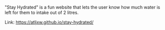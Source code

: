 "Stay Hydrated" is a fun website that lets the user know how much water is left for them to intake out of 2 litres.

Link: https://atljxw.github.io/stay-hydrated/
